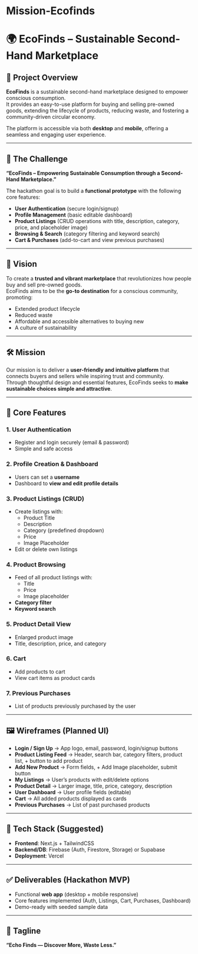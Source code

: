 # Mission-Ecofinds
# 🌍 EcoFinds – Sustainable Second-Hand Marketplace

## 📖 Project Overview
**EcoFinds** is a sustainable second-hand marketplace designed to empower conscious consumption.  
It provides an easy-to-use platform for buying and selling pre-owned goods, extending the lifecycle of products, reducing waste, and fostering a community-driven circular economy.  

The platform is accessible via both **desktop** and **mobile**, offering a seamless and engaging user experience.

---

## 🚀 The Challenge
**“EcoFinds – Empowering Sustainable Consumption through a Second-Hand Marketplace.”**

The hackathon goal is to build a **functional prototype** with the following core features:
- **User Authentication** (secure login/signup)  
- **Profile Management** (basic editable dashboard)  
- **Product Listings** (CRUD operations with title, description, category, price, and placeholder image)  
- **Browsing & Search** (category filtering and keyword search)  
- **Cart & Purchases** (add-to-cart and view previous purchases)  

---

## 🎯 Vision
To create a **trusted and vibrant marketplace** that revolutionizes how people buy and sell pre-owned goods.  
EcoFinds aims to be the **go-to destination** for a conscious community, promoting:
- Extended product lifecycle  
- Reduced waste  
- Affordable and accessible alternatives to buying new  
- A culture of sustainability  

---

## 🛠️ Mission
Our mission is to deliver a **user-friendly and intuitive platform** that connects buyers and sellers while inspiring trust and community.  
Through thoughtful design and essential features, EcoFinds seeks to **make sustainable choices simple and attractive**.

---

## 📌 Core Features
### 1. **User Authentication**
- Register and login securely (email & password)
- Simple and safe access

### 2. **Profile Creation & Dashboard**
- Users can set a **username**
- Dashboard to **view and edit profile details**

### 3. **Product Listings (CRUD)**
- Create listings with:
  - Product Title  
  - Description  
  - Category (predefined dropdown)  
  - Price  
  - Image Placeholder  
- Edit or delete own listings

### 4. **Product Browsing**
- Feed of all product listings with:
  - Title  
  - Price  
  - Image placeholder  
- **Category filter**  
- **Keyword search**

### 5. **Product Detail View**
- Enlarged product image  
- Title, description, price, and category  

### 6. **Cart**
- Add products to cart  
- View cart items as product cards  

### 7. **Previous Purchases**
- List of products previously purchased by the user  

---

## 🖼️ Wireframes (Planned UI)
- **Login / Sign Up** → App logo, email, password, login/signup buttons  
- **Product Listing Feed** → Header, search bar, category filters, product list, + button to add product  
- **Add New Product** → Form fields, + Add Image placeholder, submit button  
- **My Listings** → User’s products with edit/delete options  
- **Product Detail** → Larger image, title, price, category, description  
- **User Dashboard** → User profile fields (editable)  
- **Cart** → All added products displayed as cards  
- **Previous Purchases** → List of past purchased products  

---

## 📂 Tech Stack (Suggested)
- **Frontend**: Next.js + TailwindCSS  
- **Backend/DB**: Firebase (Auth, Firestore, Storage) or Supabase  
- **Deployment**: Vercel  

---

## ✅ Deliverables (Hackathon MVP)
- Functional **web app** (desktop + mobile responsive)  
- Core features implemented (Auth, Listings, Cart, Purchases, Dashboard)  
- Demo-ready with seeded sample data  

---

## 🌱 Tagline
**“Echo Finds — Discover More, Waste Less.”**
